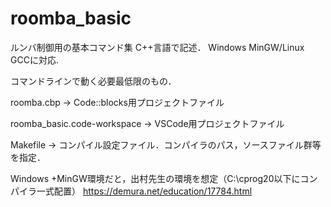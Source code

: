 # roomba_basic
ルンバ制御用の基本コマンド集
C++言語で記述．
Windows MinGW/Linux GCCに対応.

コマンドラインで動く必要最低限のもの．

roomba.cbp → Code::blocks用プロジェクトファイル

roomba_basic.code-workspace → VSCode用プロジェクトファイル

Makefile → コンパイル設定ファイル．コンパイラのパス，ソースファイル群等を指定．

Windows +MinGW環境だと，出村先生の環境を想定（C:\cprog20以下にコンパイラ一式配置）
https://demura.net/education/17784.html

